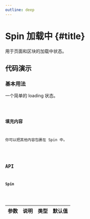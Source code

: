 ```yaml
---
outline: deep
---
```


# Spin 加载中 {#title}

用于页面和区块的加载中状态。

## 代码演示

### 基本用法

一个简单的 loading 状态。

<Code path="spin/Base" />

### 填充内容

你可以把其他内容包裹在 Spin 中。

<Code path="spin/Children" />

## API

### Spin

<div class="vp-table">

| 参数      | 说明 | 类型 | 默认值
| ----------- | ----------- | ----------- | ----------- |

</div>